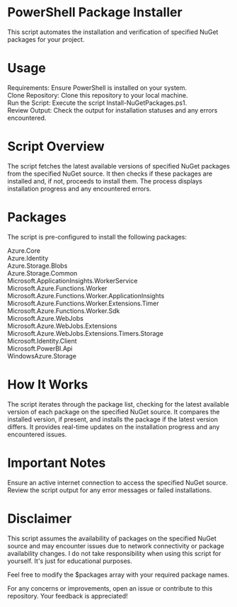 # PowerShell Package Installer
This script automates the installation and verification of specified NuGet packages for your project.

# Usage
Requirements: Ensure PowerShell is installed on your system.  
Clone Repository: Clone this repository to your local machine.  
Run the Script: Execute the script Install-NuGetPackages.ps1.  
Review Output: Check the output for installation statuses and any errors encountered.  
# Script Overview
The script fetches the latest available versions of specified NuGet packages from the specified NuGet source. It then checks if these packages are installed and, if not, proceeds to install them. The process displays installation progress and any encountered errors.

# Packages
The script is pre-configured to install the following packages:

Azure.Core  
Azure.Identity  
Azure.Storage.Blobs  
Azure.Storage.Common  
Microsoft.ApplicationInsights.WorkerService  
Microsoft.Azure.Functions.Worker  
Microsoft.Azure.Functions.Worker.ApplicationInsights  
Microsoft.Azure.Functions.Worker.Extensions.Timer  
Microsoft.Azure.Functions.Worker.Sdk  
Microsoft.Azure.WebJobs  
Microsoft.Azure.WebJobs.Extensions  
Microsoft.Azure.WebJobs.Extensions.Timers.Storage  
Microsoft.Identity.Client  
Microsoft.PowerBI.Api  
WindowsAzure.Storage  

# How It Works
The script iterates through the package list, checking for the latest available version of each package on the specified NuGet source. It compares the installed version, if present, and installs the package if the latest version differs. It provides real-time updates on the installation progress and any encountered issues.

# Important Notes
Ensure an active internet connection to access the specified NuGet source.  
Review the script output for any error messages or failed installations.  
# Disclaimer
This script assumes the availability of packages on the specified NuGet source and may encounter issues due to network connectivity or package availability changes. I do not take responsibility when using this script for yourself. It's just for educational purposes.

Feel free to modify the $packages array with your required package names.

For any concerns or improvements, open an issue or contribute to this repository. Your feedback is appreciated!


